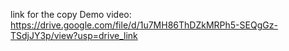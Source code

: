 link for the copy Demo video: https://drive.google.com/file/d/1u7MH86ThDZkMRPh5-SEQgGz-TSdjJY3p/view?usp=drive_link
